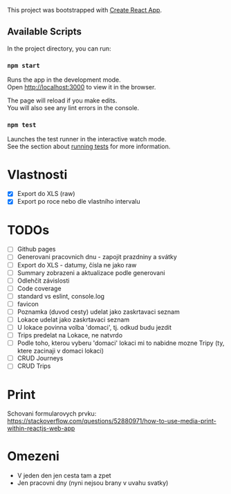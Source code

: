 This project was bootstrapped with [Create React App](https://github.com/facebook/create-react-app).

## Available Scripts

In the project directory, you can run:

### `npm start`

Runs the app in the development mode.<br>
Open [http://localhost:3000](http://localhost:3000) to view it in the browser.

The page will reload if you make edits.<br>
You will also see any lint errors in the console.

### `npm test`

Launches the test runner in the interactive watch mode.<br>
See the section about [running tests](https://facebook.github.io/create-react-app/docs/running-tests) for more information.

# Vlastnosti
  - [x] Export do XLS (raw)
  - [x] Export po roce nebo dle vlastního intervalu

# TODOs
  - [ ] Github pages
  - [ ] Generovani pracovnich dnu - zapojit prazdniny a svátky
  - [ ] Export do XLS - datumy, čísla ne jako raw
  - [ ] Summary zobrazeni a aktualizace podle generovani
  - [ ] Odlehčit závislosti
  - [ ] Code coverage
  - [ ] standard vs eslint, console.log
  - [ ] favicon
  - [ ] Poznamka (duvod cesty) udelat jako zaskrtavaci seznam
  - [ ] Lokace udelat jako zaskrtavaci seznam
  - [ ] U lokace povinna volba 'domaci', tj. odkud budu jezdit
  - [ ] Trips predelat na Lokace, ne natvrdo
  - [ ] Podle toho, kterou vyberu 'domaci' lokaci mi to nabidne mozne Tripy (ty, ktere zacinaji v domaci lokaci)
  - [ ] CRUD Journeys
  - [ ] CRUD Trips
  
# Print
Schovani formularovych prvku: https://stackoverflow.com/questions/52880971/how-to-use-media-print-within-reactjs-web-app

# Omezeni
- V jeden den jen cesta tam a zpet
- Jen pracovni dny (nyni nejsou brany v uvahu svatky)